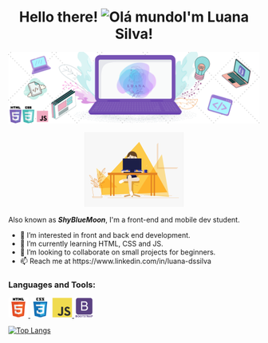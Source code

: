
<h1 style="text-align:center"> Hello there! <img src="http://static.skaip.org/img/emoticons/180x180/f6fcff/vulcansalute.gif" alt="Olá mundo" width="30px">I'm Luana Silva!</h1>


<p align="center">
<img src="https://raw.githubusercontent.com/ShyBlueMoon/ShyBlueMoon/main/Banner.png" alt="Banner com meu logotipo." width="1200"/></p>


<p align="center">
  <a href="https://dribbble.com/daniserpa/" target="_blank"> <img src="https://raw.githubusercontent.com/ShyBlueMoon/ShyBlueMoon/main/hi_girl.gif" alt="Image by Daniela Serpa" width="200"/></a>



<p> Also known as <b><em>ShyBlueMoon</em></b>, I'm a front-end and mobile dev student.</p>

<p>
<ul>
  <li> 👀 I’m interested in front and back end development.</li>
  <li> 🌱 I’m currently learning HTML, CSS and JS.</li>
  <li>💞️ I’m looking to collaborate on small projects for beginners.</li>
  <li>📫 Reach me at https://www.linkedin.com/in/luana-dssilva </li>
</ul>
</p>


<h3><b>Languages and Tools:</b></h3>
<p align="left">
  <a href="https://www.w3.org/html/" target="_blank"> <img src="https://raw.githubusercontent.com/devicons/devicon/master/icons/html5/html5-original-wordmark.svg" alt="html5" width="40" height="40"/> </a>
  <a href="https://www.w3schools.com/css/" target="_blank"> <img src="https://raw.githubusercontent.com/devicons/devicon/master/icons/css3/css3-original-wordmark.svg" alt="css3" width="40" height="40"/></a>
  <a href="https://developer.mozilla.org/en-US/docs/Web/JavaScript" target="_blank"> <img src="https://raw.githubusercontent.com/devicons/devicon/master/icons/javascript/javascript-original.svg" alt="javascript" width="40" height="40"/> </a>
  <a href="https://getbootstrap.com" target="_blank"> <img src="https://raw.githubusercontent.com/devicons/devicon/master/icons/bootstrap/bootstrap-plain-wordmark.svg" alt="bootstrap" width="40" height="40"/></a>
  


[![Top Langs](https://github-readme-stats.vercel.app/api/top-langs/?username=shybluemoon&layout=compact&theme=buefy)](https://github.com/anuraghazra/github-readme-stats)


<!---
ShyBlueMoon/ShyBlueMoon is a ✨ special ✨ repository because its `README.md` (this file) appears on your GitHub profile.
You can click the Preview link to take a look at your changes.
--->

